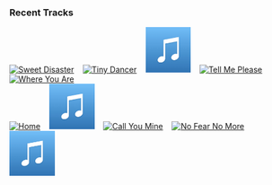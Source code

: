 ### Recent Tracks
[<img src='https://lastfm.freetls.fastly.net/i/u/300x300/7b050e18a4dd66ef02a57cf220b86572.png' width='16%' height='16%' alt='Sweet Disaster'>](https://www.last.fm/music/dreamers/_/sweet%2bdisaster)&nbsp;&nbsp;&nbsp;&nbsp;[<img src='https://lastfm.freetls.fastly.net/i/u/300x300/6bfc692670d848a9c8f151ba1390bba0.png' width='16%' height='16%' alt='Tiny Dancer'>](https://www.last.fm/music/elton%2bjohn/_/tiny%2bdancer)&nbsp;&nbsp;&nbsp;&nbsp;[<img src='https://github.com/atfinke/atfinke/blob/master/placeholder.jpeg?raw=true' width='16%' height='16%' alt='Flirting With June'>](https://www.last.fm/music/les%2bgordon/_/flirting%2bwith%2bjune)&nbsp;&nbsp;&nbsp;&nbsp;[<img src='https://lastfm.freetls.fastly.net/i/u/300x300/869d3fe6d0244532d56283b3bd8a939d.png' width='16%' height='16%' alt='Tell Me Please'>](https://www.last.fm/music/hallway%2bswimmers/_/tell%2bme%2bplease)&nbsp;&nbsp;&nbsp;&nbsp;[<img src='https://lastfm.freetls.fastly.net/i/u/300x300/4d75dbe282afff199b03a6de8d1318dc.png' width='16%' height='16%' alt='Where You Are'>](https://www.last.fm/music/christopher%2bjackson/_/where%2byou%2bare)&nbsp;&nbsp;&nbsp;&nbsp;<br>[<img src='https://lastfm.freetls.fastly.net/i/u/300x300/083be10d379f45b09596bd2325cde680.png' width='16%' height='16%' alt='Home'>](https://www.last.fm/music/phillip%2bphillips/_/home)&nbsp;&nbsp;&nbsp;&nbsp;[<img src='https://github.com/atfinke/atfinke/blob/master/placeholder.jpeg?raw=true' width='16%' height='16%' alt='Open Your Eyes'>](https://www.last.fm/music/strfkr/_/open%2byour%2beyes)&nbsp;&nbsp;&nbsp;&nbsp;[<img src='https://lastfm.freetls.fastly.net/i/u/300x300/1202978e6462b67a375819bbafe8101d.png' width='16%' height='16%' alt='Call You Mine'>](https://www.last.fm/music/the%2bchainsmokers/_/call%2byou%2bmine)&nbsp;&nbsp;&nbsp;&nbsp;[<img src='https://lastfm.freetls.fastly.net/i/u/300x300/1b57eaca10c20599af4ce04412c04948.png' width='16%' height='16%' alt='No Fear No More'>](https://www.last.fm/music/madeon/_/no%2bfear%2bno%2bmore)&nbsp;&nbsp;&nbsp;&nbsp;[<img src='https://github.com/atfinke/atfinke/blob/master/placeholder.jpeg?raw=true' width='16%' height='16%' alt='Bones'>](https://www.last.fm/music/red%2bseptember%2bsun/_/bones)&nbsp;&nbsp;&nbsp;&nbsp;<br>